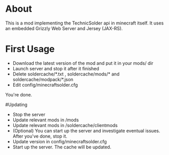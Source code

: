 # About

This is a mod implementing the TechnicSolder api in minecraft itself. It uses an embedded Grizzly Web Server and Jersey (JAX-RS).

# First Usage

 * Download the latest version of the mod and put it in your mods/ dir
 * Launch server and stop it after it finished
 * Delete soldercache/\*.txt , soldercache/mods/\* and soldercache/modpack/\*.json
 * Edit config/minecraftsolder.cfg

You're done.

#Updating

 * Stop the server
 * Update relevant mods in /mods
 * Update relevant mods in /soldercache/clientmods
 * (Optional) You can start up the server and investigate eventual issues. After you've done, stop it.
 * Update version in config/minecraftsolder.cfg
 * Start up the server. The cache will be updated.

